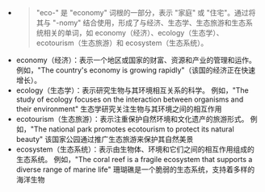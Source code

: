 - >"eco-" 是 "economy" 词根的一部分，表示 "家庭" 或 "住宅"。通过将其与 "-nomy" 结合使用，形成了与经济、生态学、生态旅游和生态系统相关的单词，如 economy（经济）、ecology（生态学）、ecotourism（生态旅游）和 ecosystem（生态系统）。
- economy（经济）：表示一个地区或国家的财富、资源和产业的管理和运作。
  例如，"The country's economy is growing rapidly"（该国的经济正在快速增长）。
- ecology（生态学）：表示研究生物与其环境相互关系的科学。
  例如，"The study of ecology focuses on the interaction between organisms and their environment"
  生态学研究关注生物与其环境之间的相互作用
- ecotourism（生态旅游）：表示注重保护自然环境和文化遗产的旅游形式。
  例如，"The national park promotes ecotourism to protect its natural beauty"
  该国家公园通过推广生态旅游来保护其自然美景
- ecosystem（生态系统）：表示由生物体、环境和它们之间的相互作用组成的生态系统。
  例如，"The coral reef is a fragile ecosystem that supports a diverse range of marine life"
  珊瑚礁是一个脆弱的生态系统，支持着多样的海洋生物
